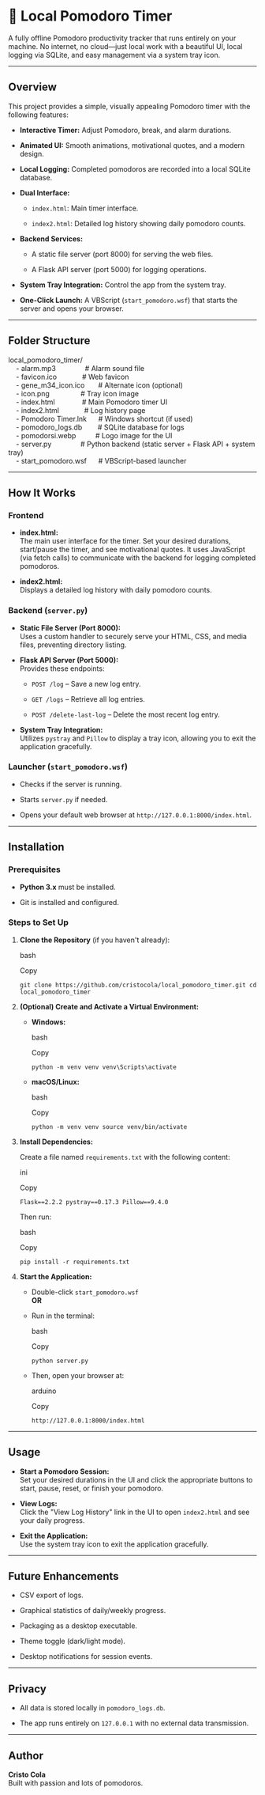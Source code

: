 # 🍅 Local Pomodoro Timer

A fully offline Pomodoro productivity tracker that runs entirely on your machine. No internet, no cloud—just local work with a beautiful UI, local logging via SQLite, and easy management via a system tray icon.

---

## Overview

This project provides a simple, visually appealing Pomodoro timer with the following features:

- **Interactive Timer:** Adjust Pomodoro, break, and alarm durations.
    
- **Animated UI:** Smooth animations, motivational quotes, and a modern design.
    
- **Local Logging:** Completed pomodoros are recorded into a local SQLite database.
    
- **Dual Interface:**
    
    - `index.html`: Main timer interface.
        
    - `index2.html`: Detailed log history showing daily pomodoro counts.
        
- **Backend Services:**
    
    - A static file server (port 8000) for serving the web files.
        
    - A Flask API server (port 5000) for logging operations.
        
- **System Tray Integration:** Control the app from the system tray.
    
- **One-Click Launch:** A VBScript (`start_pomodoro.wsf`) that starts the server and opens your browser.
    

---

## Folder Structure

local_pomodoro_timer/  
    - alarm.mp3               # Alarm sound file  
    - favicon.ico             # Web favicon  
    - gene_m34_icon.ico       # Alternate icon (optional)  
    - icon.png                # Tray icon image  
    - index.html              # Main Pomodoro timer UI  
    - index2.html             # Log history page  
    - Pomodoro Timer.lnk      # Windows shortcut (if used)  
    - pomodoro_logs.db        # SQLite database for logs  
    - pomodorsi.webp          # Logo image for the UI  
    - server.py               # Python backend (static server + Flask API + system tray)  
    - start_pomodoro.wsf      # VBScript-based launcher

---

## How It Works

### Frontend

- **index.html:**  
    The main user interface for the timer. Set your desired durations, start/pause the timer, and see motivational quotes. It uses JavaScript (via fetch calls) to communicate with the backend for logging completed pomodoros.
    
- **index2.html:**  
    Displays a detailed log history with daily pomodoro counts.
    

### Backend (`server.py`)

- **Static File Server (Port 8000):**  
    Uses a custom handler to securely serve your HTML, CSS, and media files, preventing directory listing.
    
- **Flask API Server (Port 5000):**  
    Provides these endpoints:
    
    - `POST /log` – Save a new log entry.
        
    - `GET /logs` – Retrieve all log entries.
        
    - `POST /delete-last-log` – Delete the most recent log entry.
        
- **System Tray Integration:**  
    Utilizes `pystray` and `Pillow` to display a tray icon, allowing you to exit the application gracefully.
    

### Launcher (`start_pomodoro.wsf`)

- Checks if the server is running.
    
- Starts `server.py` if needed.
    
- Opens your default web browser at `http://127.0.0.1:8000/index.html`.
    

---

## Installation

### Prerequisites

- **Python 3.x** must be installed.
    
- Git is installed and configured.
    

### Steps to Set Up

1. **Clone the Repository** (if you haven't already):
    
    bash
    
    Copy
    
    `git clone https://github.com/cristocola/local_pomodoro_timer.git cd local_pomodoro_timer`
    
2. **(Optional) Create and Activate a Virtual Environment:**
    
    - **Windows:**
        
        bash
        
        Copy
        
        `python -m venv venv venv\Scripts\activate`
        
    - **macOS/Linux:**
        
        bash
        
        Copy
        
        `python -m venv venv source venv/bin/activate`
        
3. **Install Dependencies:**
    
    Create a file named `requirements.txt` with the following content:
    
    ini
    
    Copy
    
    `Flask==2.2.2 pystray==0.17.3 Pillow==9.4.0`
    
    Then run:
    
    bash
    
    Copy
    
    `pip install -r requirements.txt`
    
4. **Start the Application:**
    
    - Double-click `start_pomodoro.wsf`  
        **OR**
        
    - Run in the terminal:
        
        bash
        
        Copy
        
        `python server.py`
        
    - Then, open your browser at:
        
        arduino
        
        Copy
        
        `http://127.0.0.1:8000/index.html`
        

---

## Usage

- **Start a Pomodoro Session:**  
    Set your desired durations in the UI and click the appropriate buttons to start, pause, reset, or finish your pomodoro.
    
- **View Logs:**  
    Click the "View Log History" link in the UI to open `index2.html` and see your daily progress.
    
- **Exit the Application:**  
    Use the system tray icon to exit the application gracefully.
    

---

## Future Enhancements

- CSV export of logs.
    
- Graphical statistics of daily/weekly progress.
    
- Packaging as a desktop executable.
    
- Theme toggle (dark/light mode).
    
- Desktop notifications for session events.
    

---

## Privacy

- All data is stored locally in `pomodoro_logs.db`.
    
- The app runs entirely on `127.0.0.1` with no external data transmission.
    

---

## Author

**Cristo Cola**  
Built with passion and lots of pomodoros.
